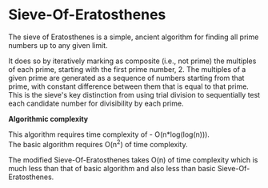 # Sieve-Of-Eratosthenes

The sieve of Eratosthenes is a simple, ancient algorithm for finding all prime numbers up to any given limit.

It does so by iteratively marking as composite (i.e., not prime) the multiples of each prime, starting with the first prime number, 2. 
The multiples of a given prime are generated as a sequence of numbers starting from that prime, with constant difference between them that is equal to that prime.
This is the sieve's key distinction from using trial division to sequentially test each candidate number for divisibility by each prime.


**Algorithmic complexity**

This algorithm requires time complexity of - O(n*log(log(n))).  
The basic algorithm requires O(n<sup>2</sup>) of time complexity.

The modified Sieve-Of-Eratosthenes takes O(n) of time complexity which is much less than that of basic algorithm and also less than basic Sieve-Of-Eratosthenes.
